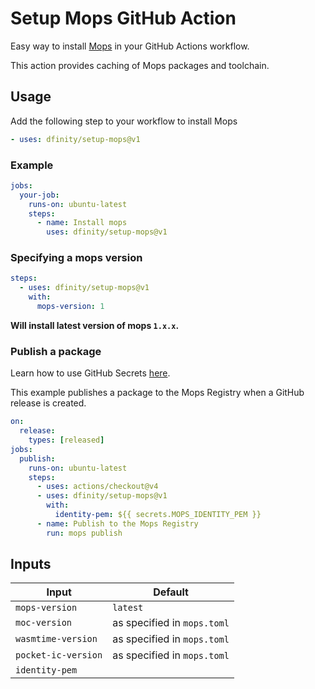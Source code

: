 # Setup Mops GitHub Action

Easy way to install [Mops](https://mops.one) in your GitHub Actions workflow.

This action provides caching of Mops packages and toolchain.

## Usage

Add the following step to your workflow to install Mops

```yaml
- uses: dfinity/setup-mops@v1
```

### Example

```yaml
jobs:
  your-job:
    runs-on: ubuntu-latest
    steps:
      - name: Install mops
        uses: dfinity/setup-mops@v1
```

### Specifying a mops version

```yaml
steps:
  - uses: dfinity/setup-mops@v1
    with:
      mops-version: 1
```

__Will install latest version of mops `1.x.x`.__

### Publish a package

Learn how to use GitHub Secrets [here](https://docs.github.com/en/actions/security-guides/using-secrets-in-github-actions?tool=webui).

This example publishes a package to the Mops Registry when a GitHub release is created.

```yaml
on:
  release:
    types: [released]
jobs:
  publish:
    runs-on: ubuntu-latest
    steps:
      - uses: actions/checkout@v4
      - uses: dfinity/setup-mops@v1
        with:
          identity-pem: ${{ secrets.MOPS_IDENTITY_PEM }}
      - name: Publish to the Mops Registry
        run: mops publish
```

## Inputs

| Input               | Default
|---------------------|---------------|
| `mops-version`      | `latest`
| `moc-version`       | as specified in `mops.toml`
| `wasmtime-version`  | as specified in `mops.toml`
| `pocket-ic-version` | as specified in `mops.toml`
| `identity-pem`      |               |